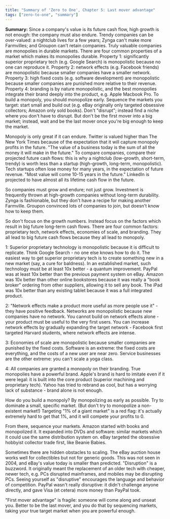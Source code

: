 ```yaml
---
title: "Summary of 'Zero to One', Chapter 5: Last mover advantage"
tags: ["zero-to-one", "summary"]
---
```


**Summary:**
Since a company's value is its future cash flow, 
high growth is not enough:
the company must also endure. 
Trendy companies can be over-valued: 
a nightclub lives for a few years; 
Zynga can't make more Farmvilles;
and Groupon can't retain companies.
Truly valuable companies are monopolies in durable markets.
There are four common properties of a market which makes its monopolies durable.
Property 1: significantly superior proprietary tech (e.g. Google Search)
is monopolistic because no one can reproduce it.
Property 2: network effects (e.g. Facebook friends)
are monopolistic because smaller companies have a smaller network.
Property 3: high fixed costs (e.g. software development) 
are monopolistic because smaller companies are punished more relative to their revenue.
Property 4: branding is by nature monopolistic,
and the best monopolies integrate their brand deeply into the product,
e.g. Apple Macbook Pro.
To build a monopoly, you should monopolize early.
Sequence the markets you target:
start small and build out
(e.g. eBay originally only targeted obsessive collectors; Amazon only sold books).
Don't "disrupt"; 
instead find a niche where you don't have to disrupt. 
But don't be the first mover into a big market; 
instead, wait and be the last mover once you're big enough to keep the market.

Monopoly is only great if it can endure.
Twitter is valued higher than The New York Times
because of the expectation that it will capture monopoly profits in the future.
"The value of a business today is the sum of all the money it will make in the future."
To compare companies, compare their projected future cash flows:
this is why a nightclub (low-growth, short-term, trendy)
is worth less than a startup (high-growth, long-term, monopolistic).
Tech startups often lose money for many years,
in the expectation of future revenue.
"Most value will come 10-15 years in the future."
LinkedIn is projected to have almost all its lifetime cash flow in the future.

So companies must grow and endure; not just grow.
Investment is frequently thrown at high-growth companies without long-term durability.
Zynga is fashionable, but they don't have a recipe for making another Farmville.
Groupon convinced lots of companies to join, but doesn't know how to keep them.

So don't focus on the growth numbers.
Instead focus on the factors which result in big future long-term cash flows.
There are four common factors: proprietary tech, network effects, economies of scale, and branding.
They all lead to big future cash flows because they all lead to monopoly.

1: Superior proprietary technology is monopolistic because it is difficult to replicate.
Think Google Search - no one else knows how to do it.
The easiest way to get superior proprietary tech is
to create something new in a new market (say, a cure for baldness).
In an established market, such technology must be at least 10x better - a quantum improvement.
PayPal was at least 10x better than the previous payment system on eBay.
Amazon was 10x better than other online bookstores
because it was really a "book broker" ordering from other suppliers,
allowing it to sell any book.
The iPad was 10x better than any existing tablet
because it was a full integrated product.

2: "Network effects make a product more useful as more people use it" -
they have positive feedback.
Networks are monopolistic because new companies have no network.
You cannot build on network effects alone -
your product must be useful to the very first users.
You can increase network effects by gradually expanding the target network -
Facebook first targeted Harvard students,
where network effects are intense.

3: Economies of scale are monopolistic
because smaller companies are punished by the fixed costs.
Software is an extreme:
the fixed costs are everything,
and the costs of a new user are near zero.
Service businesses are the other extreme:
you can't scale a yoga class.

4: All companies are granted a monopoly on their branding.
True monopolies have a powerful brand.
Apple's brand is hard to imitate even if it were legal:
it is built into the core product
(superior machining and proprietary tech).
Yahoo has tried to rebrand as cool, 
but has a worrying lack of substance - 
brand alone is not enough.

How do you build a monopoly? 
By monopolizing as early as possible. 
Try to dominate a small, specific market. 
(But don't try to monopolize a non-existent market!)
Targeting "1% of a giant market" is a red flag: 
it's actually extremely hard to get that 1%,
and it will compete your profits to 0.

From there, sequence your markets.
Amazon started with books and monopolized it.
It expanded into DVDs and software:
similar markets which it could use the same distribution system on.
eBay targeted the obsessive hobbyist collector trade first,
like Beanie Babies.

Sometimes there are hidden obstacles to scaling.
The eBay auction house works well for collectibles but not for generic goods.
This was not seen in 2004, 
and eBay's value today is smaller than predicted.
"Disruption" is a buzzword. 
It originally meant the replacement of an older tech with cheaper, newer tech, 
e.g. PCs disrupted mainframes, and mobiles may be disrupting PCs.
Seeing yourself as "disruptive" encourages the language and behavior of competition.
PayPal wasn't really disruptive: 
it didn't challenge anyone directly, 
and gave Visa (et cetera) more money than PayPal took.

"First mover advantage" is fragile: 
someone will come along and unseat you. 
Better to be the last mover, 
and you do that by sequencing markets, 
taking your true target market when you are powerful enough.